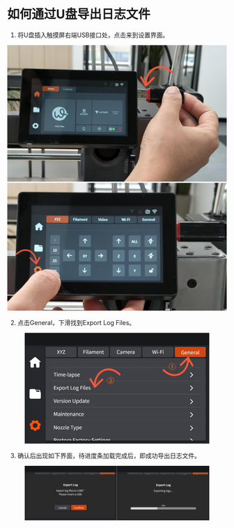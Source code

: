 # 如何通过U盘导出日志文件



1. 将U盘插入触摸屏右端USB接口处，点击来到设置界面。

![](<../../../.gitbook/assets/0 (18).png>) ![](<../../../.gitbook/assets/1 (20).png>)

2. 点击General，下滑找到Export Log Files。

<figure><img src="../../../.gitbook/assets/图片2.png" alt="" width="563"><figcaption></figcaption></figure>

3. 确认后出现如下界面，待进度条加载完成后，即成功导出日志文件。

<figure><img src="../../../.gitbook/assets/image (1).png" alt=""><figcaption></figcaption></figure>
